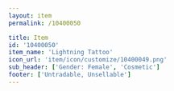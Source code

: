 ```yaml
---
layout: item
permalink: /10400050

title: Item
id: '10400050'
item_name: 'Lightning Tattoo'
icon_url: 'item/icon/customize/10400049.png'
sub_header: ['Gender: Female', 'Cosmetic']
footer: ['Untradable, Unsellable']
---
```

